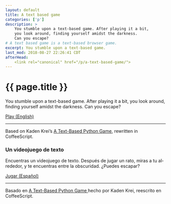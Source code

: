 ```yaml
---
layout: default
title: A text based game
categories: ['p']
description: >
    You stumble upon a text-based game. After playing it a bit,
    you look around, finding yourself amidst the darkness.
    Can you escape?
# A text based game is a text-based browser game.
excerpt: You stumble upon a text-based game.
last_mod: 2018-08-27 22:26:41 CDT
afterHead:
    <link rel="canonical" href="/p/a-text-based-game/">
---
```

<div class="grid" style="margin-top: 0;">
    <div class="s12 m6 flush-p">
        <h1 class="h2">{{ page.title }}</h1>
        <p>You stumble upon a text-based game. After playing it a bit,
        you look around, finding yourself amidst the darkness.
        Can you escape?</p>
        <a class="raised-btn flush" href="./en/">Play (English)</a>
        <hr>
        <p class="txt-aside txt-i">
            Based on Kaden Krei’s
            <a href="https://drive.google.com/drive/folders/1KDukl_GJXxdxpJArDXa21TZjeaSSitDo?usp=sharing">
                A Text-Based Python Game</a>, rewritten in CoffeeScript.
        </p>
    </div>
    <div class="s12 m6 flush-p" lang="es-US">
        <h3 class="h2">Un videojuego de texto</h3>
        <p>Encuentras un videojuego de texto. Después de jugar un rato,
        miras a tu alrededor, y te encuentras entre la obscuridad.
        ¿Puedes escapar?</p>
        <a class="raised-btn flush" href="./es/">Jugar (Español)</a>
        <hr>
        <p class="txt-aside txt-i">
            Basado en
            <a href="https://drive.google.com/drive/folders/1KDukl_GJXxdxpJArDXa21TZjeaSSitDo?usp=sharing">
                A Text-Based Python Game
            </a> hecho por Kaden Krei, reescrito en CoffeeScript.
        </p>
    </div>
</div>

